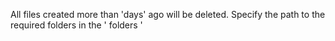 All files created more than 'days' ago will be deleted.
Specify the path to the required folders in the ' folders ' 
